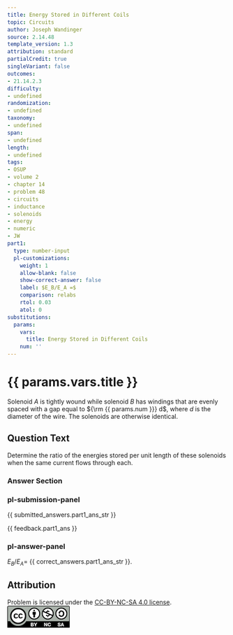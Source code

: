 ```yaml
---
title: Energy Stored in Different Coils
topic: Circuits
author: Joseph Wandinger
source: 2.14.48
template_version: 1.3
attribution: standard
partialCredit: true
singleVariant: false
outcomes:
- 21.14.2.3
difficulty:
- undefined
randomization:
- undefined
taxonomy:
- undefined
span:
- undefined
length:
- undefined
tags:
- OSUP
- volume 2
- chapter 14
- problem 48
- circuits
- inductance
- solenoids
- energy
- numeric
- JW
part1:
  type: number-input
  pl-customizations:
    weight: 1
    allow-blank: false
    show-correct-answer: false
    label: $E_B/E_A =$
    comparison: relabs
    rtol: 0.03
    atol: 0
substitutions:
  params:
    vars:
      title: Energy Stored in Different Coils
    num: ''
---
```

# {{ params.vars.title }}
Solenoid $A$ is tightly wound while solenoid $B$ has windings that are evenly spaced with a gap equal to ${\rm {{ params.num }}} d$, where $d$ is the diameter of the wire.
The solenoids are otherwise identical.

## Question Text

Determine the ratio of the energies stored per unit length of these solenoids when the same current flows through each.

### Answer Section

### pl-submission-panel

{{ submitted_answers.part1_ans_str }}

{{ feedback.part1_ans }}

### pl-answer-panel

$E_B/E_A =$ {{ correct_answers.part1_ans_str }}.

## Attribution

Problem is licensed under the [CC-BY-NC-SA 4.0 license](https://creativecommons.org/licenses/by-nc-sa/4.0/).<br> ![The Creative Commons 4.0 license requiring attribution-BY, non-commercial-NC, and share-alike-SA license.](https://raw.githubusercontent.com/firasm/bits/master/by-nc-sa.png)